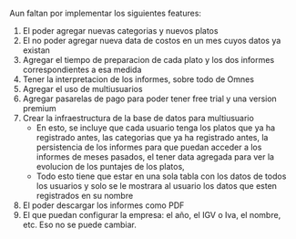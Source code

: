 Aun faltan por implementar los siguientes features:

1. El poder agregar nuevas categorias y nuevos platos
2. El no poder agregar nueva data de costos en un mes cuyos datos ya existan
3. Agregar el tiempo de preparacion de cada plato y los dos informes correspondientes a esa medida
4. Tener la interpretacion de los informes, sobre todo de Omnes
5. Agregar el uso de multiusuarios
6. Agregar pasarelas de pago para poder tener free trial y una version premium
7. Crear la infraestructura de la base de datos para multiusuario
    - En esto, se incluye que cada usuario tenga los platos que ya ha registrado antes, las categorias que ya ha registrado antes, la persistencia de los informes para que puedan acceder a los informes de meses pasados, el tener data agregada para ver la evolucion de los puntajes de los platos, 
    - Todo esto tiene que estar en una sola tabla con los datos de todos los usuarios y solo se le mostrara al usuario los datos que esten registrados en su nombre
8. El poder descargar los informes como PDF
9. El que puedan configurar la empresa: el año, el IGV o Iva, el nombre, etc. Eso no se puede cambiar.